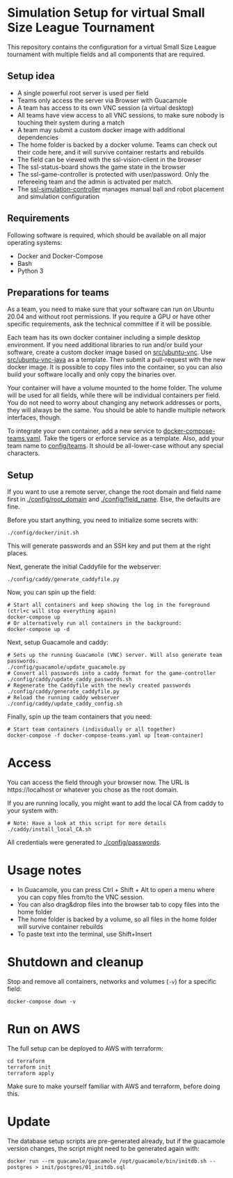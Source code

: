# Simulation Setup for virtual Small Size League Tournament

This repository contains the configuration for a virtual Small Size League tournament
with multiple fields and all components that are required.

## Setup idea
 * A single powerful root server is used per field
 * Teams only access the server via Browser with Guacamole
 * A team has access to its own VNC session (a virtual desktop)
 * All teams have view access to all VNC sessions, to make sure nobody is touching their system during a match
 * A team may submit a custom docker image with additional dependencies
 * The home folder is backed by a docker volume. Teams can check out their code here, and it will survive container restarts and rebuilds
 * The field can be viewed with the ssl-vision-client in the browser
 * The ssl-status-board shows the game state in the browser
 * The ssl-game-controller is protected with user/password. Only the refereeing team and the admin is activated per match.
 * The [ssl-simulation-controller](https://github.com/RoboCup-SSL/ssl-simulation-controller) manages manual ball and robot placement and simulation configuration

## Requirements

Following software is required, which should be available on all major operating systems:

* Docker and Docker-Compose
* Bash
* Python 3

## Preparations for teams

As a team, you need to make sure that your software can run on Ubuntu 20.04 and without root permissions.
If you require a GPU or have other specific requirements, ask the technical committee if it will be possible.

Each team has its own docker container including a simple desktop environment.
If you need additional libraries to run and/or build your software, create a custom docker image based on [src/ubuntu-vnc](src/ubuntu-vnc). Use [src/ubuntu-vnc-java](src/ubuntu-vnc-java) as a template. Then submit a pull-request with the new docker image.
It is possible to copy files into the container, so you can also build your software locally and only copy the binaries over.

Your container will have a volume mounted to the home folder. The volume will be used for all fields, while there will be individual containers per field. You do not need to worry about changing any network addresses or ports, they will always be the same.
You should be able to handle multiple network interfaces, though.

To integrate your own container, add a new service to [docker-compose-teams.yaml](docker-compose-teams.yaml). Take the tigers or erforce service as a template.
Also, add your team name to [config/teams](./config/teams). It should be all-lower-case without any special characters.


## Setup

If you want to use a remote server, change the root domain and field name first in [./config/root_domain](./config/root_domain) and [./config/field_name](./config/field_name). Else, the defaults are fine.

Before you start anything, you need to initialize some secrets with:
```shell
./config/docker/init.sh
```
This will generate passwords and an SSH key and put them at the right places.

Next, generate the initial Caddyfile for the webserver:
```shell
./config/caddy/generate_caddyfile.py
```

Now, you can spin up the field:
```shell
# Start all containers and keep showing the log in the foreground (ctrl+c will stop everything again)
docker-compose up
# Or alternatively run all containers in the background:
docker-compose up -d
```

Next, setup Guacamole and caddy:
```shell
# Sets up the running Guacamole (VNC) server. Will also generate team passwords.
./config/guacamole/update_guacamole.py
# Convert all passwords into a caddy format for the game-controller
./config/caddy/update_caddy_passwords.sh
# Regenerate the Caddyfile with the newly created passwords
./config/caddy/generate_caddyfile.py
# Reload the running caddy webserver
./config/caddy/update_caddy_config.sh
```

Finally, spin up the team containers that you need:
```shell
# Start team containers (individually or all together)
docker-compose -f docker-compose-teams.yaml up [team-container]
```


# Access

You can access the field through your browser now.
The URL is https://localhost or whatever you chose as the root domain.

If you are running locally, you might want to add the local CA from caddy to your system with:
```shell
# Note: Have a look at this script for more details
./caddy/install_local_CA.sh
```

All credentials were generated to [./config/passwords](./config/passwords).


# Usage notes

- In Guacamole, you can press Ctrl + Shift + Alt to open a menu where you can copy files from/to the VNC session.
- You can also drag&drop files into the browser tab to copy files into the home folder
- The home folder is backed by a volume, so all files in the home folder will survive container rebuilds
- To paste text into the terminal, use Shift+Insert


# Shutdown and cleanup

Stop and remove all containers, networks and volumes (`-v`) for a specific field:
```shell
docker-compose down -v
```


# Run on AWS
The full setup can be deployed to AWS with terraform:
```shell
cd terraform
terraform init
terraform apply
```
Make sure to make yourself familiar with AWS and terraform, before doing this.

# Update

The database setup scripts are pre-generated already, but if
the guacamole version changes, the script might need to be generated again with:
```shell
docker run --rm guacamole/guacamole /opt/guacamole/bin/initdb.sh --postgres > init/postgres/01_initdb.sql
```
